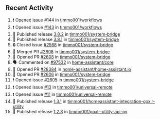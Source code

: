 ## Recent Activity

<!--START_SECTION:activity-->
1. ❗ Opened issue [#144](https://github.com/timmo001/workflows/issues/144) in [timmo001/workflows](https://github.com/timmo001/workflows)
2. ❗ Opened issue [#143](https://github.com/timmo001/workflows/issues/143) in [timmo001/workflows](https://github.com/timmo001/workflows)
3. 🚀 Published release [3.8.2](https://github.com/3.8.2) in [timmo001/system-bridge](https://github.com/timmo001/system-bridge)
4. 🚀 Published release [3.8.1](https://github.com/3.8.1) in [timmo001/system-bridge](https://github.com/timmo001/system-bridge)
5. 🔒 Closed issue [#2568](https://github.com/timmo001/system-bridge/issues/2568) in [timmo001/system-bridge](https://github.com/timmo001/system-bridge)
6. 🎉 Merged PR [#2608](https://github.com/timmo001/system-bridge/pull/2608) in [timmo001/system-bridge](https://github.com/timmo001/system-bridge)
7. 💪 Opened PR [#2608](https://github.com/timmo001/system-bridge/pull/2608) in [timmo001/system-bridge](https://github.com/timmo001/system-bridge)
8. 🗣 Commented on [#97532](https://github.com/home-assistant/core/issues/97532) in [home-assistant/core](https://github.com/home-assistant/core)
9. 💪 Opened PR [#28384](https://github.com/home-assistant/home-assistant.io/pull/28384) in [home-assistant/home-assistant.io](https://github.com/home-assistant/home-assistant.io)
10. 💪 Opened PR [#2606](https://github.com/timmo001/system-bridge/pull/2606) in [timmo001/system-bridge](https://github.com/timmo001/system-bridge)
11. ❗ Opened issue [#2605](https://github.com/timmo001/system-bridge/issues/2605) in [timmo001/system-bridge](https://github.com/timmo001/system-bridge)
12. ❗ Opened issue [#13](https://github.com/timmo001/universal-remote/issues/13) in [timmo001/universal-remote](https://github.com/timmo001/universal-remote)
13. ❗ Opened issue [#11](https://github.com/timmo001/universal-remote/issues/11) in [timmo001/universal-remote](https://github.com/timmo001/universal-remote)
14. 🚀 Published release [1.3.1](https://github.com/1.3.1) in [timmo001/homeassistant-integration-goxlr-utility](https://github.com/timmo001/homeassistant-integration-goxlr-utility)
15. 🚀 Published release [1.2.3](https://github.com/1.2.3) in [timmo001/goxlr-utility-api-py](https://github.com/timmo001/goxlr-utility-api-py)
<!--END_SECTION:activity-->
